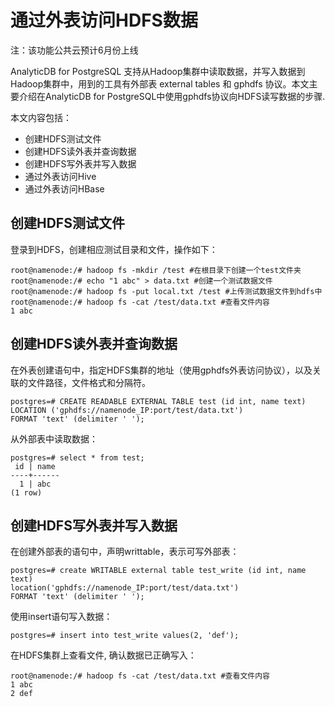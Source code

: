 # 通过外表访问HDFS数据

注：该功能公共云预计6月份上线

AnalyticDB for PostgreSQL 支持从Hadoop集群中读取数据，并写入数据到Hadoop集群中，用到的工具有外部表 external tables 和 gphdfs 协议。本文主要介绍在AnalyticDB for PostgreSQL中使用gphdfs协议向HDFS读写数据的步骤.

本文内容包括：

-   创建HDFS测试文件
-   创建HDFS读外表并查询数据
-   创建HDFS写外表并写入数据
-   通过外表访问Hive
-   通过外表访问HBase

## 创建HDFS测试文件

登录到HDFS，创建相应测试目录和文件，操作如下：

```
root@namenode:/# hadoop fs -mkdir /test #在根目录下创建一个test文件夹
root@namenode:/# echo "1 abc" > data.txt #创建一个测试数据文件
root@namenode:/# hadoop fs -put local.txt /test #上传测试数据文件到hdfs中
root@namenode:/# hadoop fs -cat /test/data.txt #查看文件内容
1 abc
```

## 创建HDFS读外表并查询数据

在外表创建语句中，指定HDFS集群的地址（使用gphdfs外表访问协议），以及关联的文件路径，文件格式和分隔符。

```
postgres=# CREATE READABLE EXTERNAL TABLE test (id int, name text)
LOCATION ('gphdfs://namenode_IP:port/test/data.txt')
FORMAT 'text' (delimiter ' ');
```

从外部表中读取数据：

```
postgres=# select * from test;
 id | name
----+------
  1 | abc
(1 row)
```

## 创建HDFS写外表并写入数据

在创建外部表的语句中，声明writtable，表示可写外部表：

```
postgres=# create WRITABLE external table test_write (id int, name text)
location('gphdfs://namenode_IP:port/test/data.txt')
FORMAT 'text' (delimiter ' ');
```

使用insert语句写入数据：

```
postgres=# insert into test_write values(2, 'def');
```

在HDFS集群上查看文件, 确认数据已正确写入：

```
root@namenode:/# hadoop fs -cat /test/data.txt #查看文件内容
1 abc
2 def
```

